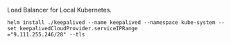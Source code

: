 Load Balancer for Local Kubernetes.

```
helm install ./keepalived --name keepalived --namespace kube-system --set keepalivedCloudProvider.serviceIPRange
="9.111.255.246/28" --tls
```
